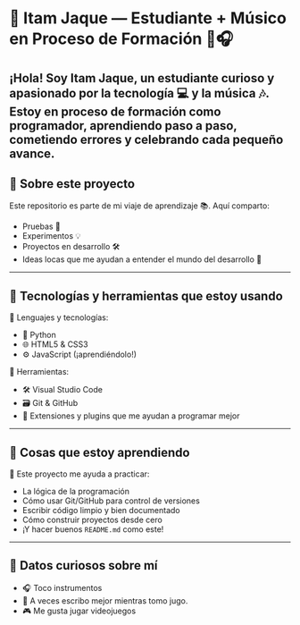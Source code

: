 # 🌟 Itam Jaque — Estudiante + Músico en Proceso de Formación 🚀🎧

¡Hola! Soy **Itam Jaque**, un estudiante curioso y apasionado por la tecnología 💻 y la música 🎶. Estoy en proceso de formación como programador, aprendiendo paso a paso, cometiendo errores y celebrando cada pequeño avance.
---
 
## 🧠 Sobre este proyecto

Este repositorio es parte de mi viaje de aprendizaje 📚. Aquí comparto:
- Pruebas 🧪
- Experimentos 💡
- Proyectos en desarrollo 🛠️
- Ideas locas que me ayudan a entender el mundo del desarrollo 💭

---

## 🧰 Tecnologías y herramientas que estoy usando

🔹 Lenguajes y tecnologías:
- 🐍 Python
- 🌐 HTML5 & CSS3
- ⚙️ JavaScript (¡aprendiéndolo!)

🔹 Herramientas:
- 🛠️ Visual Studio Code
- 🗃️ Git & GitHub
- 🧩 Extensiones y plugins que me ayudan a programar mejor

---

## 🚧 Cosas que estoy aprendiendo

🧪 Este proyecto me ayuda a practicar:
- La lógica de la programación
- Cómo usar Git/GitHub para control de versiones
- Escribir código limpio y bien documentado
- Cómo construir proyectos desde cero
- ¡Y hacer buenos `README.md` como este!

---

## 🎉 Datos curiosos sobre mí

- 🎧 Toco instrumentos
- 🧃 A veces escribo mejor mientras tomo jugo.
- 🎮 Me gusta jugar videojuegos 
